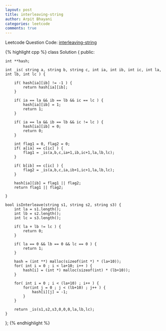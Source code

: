 ```yaml
---
layout: post
title: interleaving-string
author: Arpit Bhayani
categories: leetcode
comments: true
---
```


Leetcode Question Code: [interleaving-string](https://leetcode.com/problems/interleaving-string/)

{% highlight cpp %}
class Solution {
public:

    int **hash;

    int _is( string a, string b, string c, int ia, int ib, int ic, int la, int lb, int lc ) {

        if( hash[ia][ib] != -1 ) {
            return hash[ia][ib];
        }

    	if( ia == la && ib == lb && ic == lc ) {
    	    hash[ia][ib] = 1;
    		return 1;
    	}
    
    	if( ia == la && ib == lb && ic != lc ) {
    	    hash[ia][ib] = 0;
    		return 0;
    	}
    	
    	int flag1 = 0, flag2 = 0;
    	if( a[ia] == c[ic] ) {
    		flag1 = _is(a,b,c,ia+1,ib,ic+1,la,lb,lc);
    	}
    	
    	if( b[ib] == c[ic] ) {
    		flag2 = _is(a,b,c,ia,ib+1,ic+1,la,lb,lc);
    	}
    	
    	hash[ia][ib] = flag1 || flag2;
    	return flag1 || flag2;

    }

    bool isInterleave(string s1, string s2, string s3) {
        int la = s1.length();
    	int lb = s2.length();
    	int lc = s3.length();
    	
    	if( la + lb != lc ) {
    		return 0;
    	}
    	
    	if( la == 0 && lb == 0 && lc == 0 ) {
    	    return 1;
    	}
    	
    	hash = (int **) malloc(sizeof(int *) * (la+10));
    	for( int i = 0 ; i < la+10; i++ ) {
    	    hash[i] = (int *) malloc(sizeof(int) * (lb+10));
    	}
    	
    	for( int i = 0 ; i < (la+10) ; i++ ) {
    	    for(int j = 0 ; j < (lb+10) ; j++ ) {
    	        hash[i][j] = -1;
    	    }
    	}

    	return _is(s1,s2,s3,0,0,0,la,lb,lc);
    }
};
{% endhighlight %}